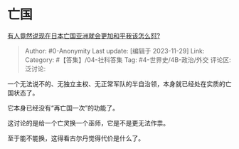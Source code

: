 # 亡国
[有人竟然说现在日本亡国亚洲就会更加和平我该怎么怼?](https://www.zhihu.com/question/631689558/answer/3306249565)

> Author: #0-Anonymity
> Last update: [编辑于 2023-11-29]
> Link:
> Category: #【答集】/04-社科答集 
> Tag: #4-世界史/4B-政治/外交 
> 评论区:
> 泛讨论:

一个无法说不的、无独立主权、无正常军队的半自治领，本身就已经处在实质的亡国状态了。

它本身已经没有“再亡国一次”的功能了。

这讨论的是给一个亡灵换一个巫师，它是不是更无法作祟。

至于能不能换，这得看古尔丹觉得代价是什么了。
